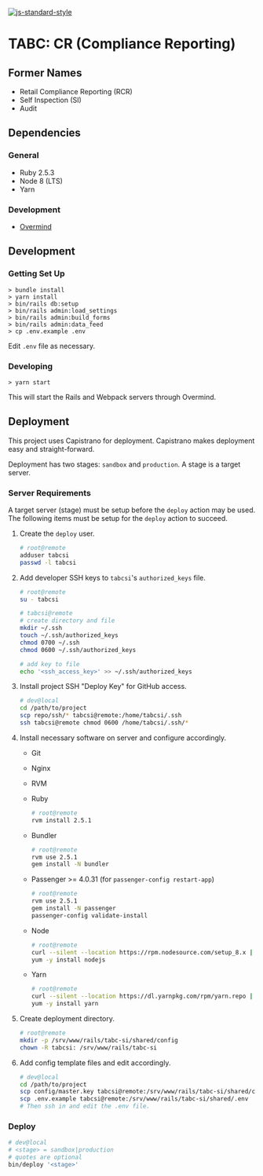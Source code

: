 [![js-standard-style](https://img.shields.io/badge/code%20style-standard-brightgreen.svg)](http://standardjs.com)

# TABC: CR (Compliance Reporting)

## Former Names

* Retail Compliance Reporting (RCR)
* Self Inspection (SI)
* Audit

## Dependencies

### General

* Ruby 2.5.3
* Node 8 (LTS)
* Yarn

### Development

* [Overmind](https://github.com/DarthSim/overmind)

## Development

### Getting Set Up

    > bundle install
    > yarn install
    > bin/rails db:setup
    > bin/rails admin:load_settings
    > bin/rails admin:build_forms
    > bin/rails admin:data_feed
    > cp .env.example .env

Edit `.env` file as necessary.

### Developing

    > yarn start

This will start the Rails and Webpack servers through Overmind.

## Deployment

This project uses Capistrano for deployment. Capistrano makes deployment easy
and straight-forward.

Deployment has two stages: `sandbox` and `production`. A stage is a target
server.
    
### Server Requirements

A target server (stage) must be setup before the `deploy` action may be used.
The following items must be setup for the `deploy` action to succeed.

1. Create the `deploy` user.
   ```bash
   # root@remote
   adduser tabcsi
   passwd -l tabcsi
   ```

2. Add developer SSH keys to `tabcsi`'s `authorized_keys` file.
   ```bash
   # root@remote
   su - tabcsi

   # tabcsi@remote
   # create directory and file
   mkdir ~/.ssh
   touch ~/.ssh/authorized_keys
   chmod 0700 ~/.ssh
   chmod 0600 ~/.ssh/authorized_keys

   # add key to file
   echo '<ssh_access_key>' >> ~/.ssh/authorized_keys
   ```

3. Install project SSH "Deploy Key" for GitHub access.
   ```bash
   # dev@local
   cd /path/to/project
   scp repo/ssh/* tabcsi@remote:/home/tabcsi/.ssh
   ssh tabcsi@remote chmod 0600 /home/tabcsi/.ssh/*
   ```

4. Install necessary software on server and configure accordingly.
   * Git
   * Nginx
   * RVM
   * Ruby
     ```bash
     # root@remote
     rvm install 2.5.1
     ```
     
   * Bundler
     ```bash
     # root@remote
     rvm use 2.5.1
     gem install -N bundler
     ```
     
   * Passenger >= 4.0.31 (for `passenger-config restart-app`)
     ```bash
     # root@remote
     rvm use 2.5.1
     gem install -N passenger
     passenger-config validate-install
     ```
   
   * Node
     ```bash
     # root@remote
     curl --silent --location https://rpm.nodesource.com/setup_8.x | sudo bash -
     yum -y install nodejs
     ```

   * Yarn
     ```bash
     # root@remote
     curl --silent --location https://dl.yarnpkg.com/rpm/yarn.repo | sudo tee /etc/yum.repos.d/yarn.repo
     yum -y install yarn
     ```

5. Create deployment directory.
   ```bash
   # root@remote
   mkdir -p /srv/www/rails/tabc-si/shared/config
   chown -R tabcsi: /srv/www/rails/tabc-si
   ```

6. Add config template files and edit accordingly.
   ```bash
   # dev@local
   cd /path/to/project
   scp config/master.key tabcsi@remote:/srv/www/rails/tabc-si/shared/config/master.key
   scp .env.example tabcsi@remote:/srv/www/rails/tabc-si/shared/.env
   # Then ssh in and edit the .env file.
   ```

### Deploy

```bash
# dev@local
# <stage> = sandbox|production
# quotes are optional
bin/deploy '<stage>'
```
